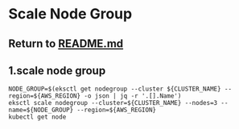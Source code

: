 # Scale Node Group

## Return to [README.md](README.md)

## 1.scale node group
```
NODE_GROUP=$(eksctl get nodegroup --cluster ${CLUSTER_NAME} --region=${AWS_REGION} -o json | jq -r '.[].Name')
eksctl scale nodegroup --cluster=${CLUSTER_NAME} --nodes=3 --name=${NODE_GROUP} --region=${AWS_REGION}
kubectl get node
```
